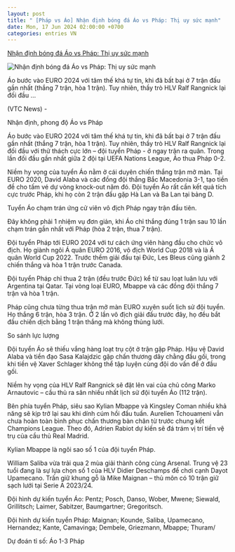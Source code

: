 ```yaml
---
layout: post
title: " [Pháp vs Áo] Nhận định bóng đá Áo vs Pháp: Thị uy sức mạnh"
date: Mon, 17 Jun 2024 02:00:00 +0700
categories: entries VN
---
```

[Nhận định bóng đá Áo vs Pháp: Thị uy sức mạnh](https://vtcnews.vn/nhan-dinh-bong-da-ao-vs-phap-thi-uy-suc-manh-ar877502.html)

![Nhận định bóng đá Áo vs Pháp: Thị uy sức mạnh](http://cdn-i.vtcnews.vn/resize/wfPCfFXtfn3jMrZgJSU1WA2/upload/2024/06/16/france-22230510.png)

Áo bước vào EURO 2024 với tâm thế khá tự tin, khi đã bất bại ở 7 trận đấu gần nhất (thắng 7 trận, hòa 1 trận). Tuy nhiên, thầy trò HLV Ralf Rangnick lại đối đầu ...

(VTC News) -

Nhận định, phong độ Áo vs Pháp

Áo bước vào EURO 2024 với tâm thế khá tự tin, khi đã bất bại ở 7 trận đấu gần nhất (thắng 7 trận, hòa 1 trận). Tuy nhiên, thầy trò HLV Ralf Rangnick lại đối đầu với thử thách cực lớn – đội tuyển Pháp - ở ngay trận ra quân. Trong lần đối đầu gần nhất giữa 2 đội tại UEFA Nations League, Áo thua Pháp 0-2.

Niềm hy vọng của tuyển Áo nằm ở cái duyên chiến thắng trận mở màn. Tại EURO 2020, David Alaba và các đồng đội thắng Bắc Macedonia 3-1, tạo tiền đề cho tấm vé dự vòng knock-out năm đó. Đội tuyển Áo rất cần kết quả tích cực trước Pháp, khi họ còn 2 trận đấu gặp Hà Lan và Ba Lan tại bảng D.

Tuyển Áo chạm trán ứng cử viên vô địch Pháp ngay trận đầu tiên.

Đây không phải 1 nhiệm vụ đơn giản, khi Áo chỉ thắng đúng 1 trận sau 10 lần chạm trán gần nhất với Pháp (hòa 2 trận, thua 7 trận).

Đội tuyển Pháp tới EURO 2024 với tư cách ứng viên hàng đầu cho chức vô địch. Họ giành ngôi Á quân EURO 2016, vô địch World Cup 2018 và là Á quân World Cup 2022. Trước thềm giải đấu tại Đức, Les Bleus cũng giành 2 chiến thắng và hòa 1 trận trước Canada.

Đội tuyển Pháp chỉ thua 2 trận (đều trước Đức) kể từ sau loạt luân lưu với Argentina tại Qatar. Tại vòng loại EURO, Mbappe và các đồng đội thắng 7 trận và hòa 1 trận.

Pháp cũng chưa từng thua trận mở màn EURO xuyên suốt lịch sử đội tuyển. Họ thắng 6 trận, hòa 3 trận. Ở 2 lần vô địch giải đấu trước đây, họ đều bắt đầu chiến dịch bằng 1 trận thắng mà không thủng lưới.

So sánh lực lượng

Đội tuyển Áo sẽ thiếu vắng hàng loạt trụ cột ở trận gặp Pháp. Hậu vệ David Alaba và tiền đạo Sasa Kalajdzic gặp chấn thương dây chằng đầu gối, trong khi tiền vệ Xaver Schlager không thể tập luyện cùng đội do vấn đề ở đầu gối.

Niềm hy vọng của HLV Ralf Rangnick sẽ đặt lên vai của chủ công Marko Arnautovic – cầu thủ ra sân nhiều nhất lịch sử đội tuyển Áo (112 trận).

Bên phía tuyển Pháp, siêu sao Kylian Mbappe và Kingsley Coman nhiều khả năng sẽ kịp trở lại sau khi dính cúm hồi đầu tuần. Aurelien Tchouameni vẫn chưa hoàn toàn bình phục chấn thương bàn chân từ trước chung kết Champions League. Theo đó, Adrien Rabiot dự kiến sẽ đá trám vị trí tiền vệ trụ của cầu thủ Real Madrid.

Kylian Mbappe là ngôi sao số 1 của đội tuyển Pháp.

William Saliba vừa trải qua 2 mùa giải thành công cùng Arsenal. Trung vệ 23 tuổi đang là sự lựa chọn số 1 của HLV Didier Deschamps để chơi cạnh Dayot Upamecano. Trấn giữ khung gỗ là Mike Maignan – thủ môn có 10 trận giữ sạch lưới tại Serie A 2023/24.

Đội hình dự kiến tuyển Áo: Pentz; Posch, Danso, Wober, Mwene; Siewald, Grillitsch; Laimer, Sabitzer, Baumgartner; Gregoritsch.

Đội hình dự kiến tuyển Pháp: Maignan; Kounde, Saliba, Upamecano, Hernandez; Kante, Camavinga; Dembele, Griezmann, Mbappe; Thuram/

Dự đoán tỉ số: Áo 1-3 Pháp

